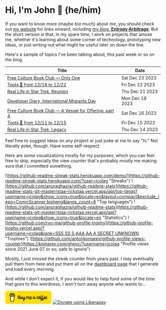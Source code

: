 # Hi, I'm John 👋 (he/him)

If you want to know more (maybe *too* much) about me, you should check out [my website](https://john.colagioia.net/) for links onward, including [my blog, **Entropy Arbitrage**](https://john.colagioia.net/blog).  But the short version is that, in my spare time, I work on projects that amuse me, whether it's learning about some corner of technology, prototyping new ideas, or just writing out what might be useful later on down the line.

Here's a sample of topics I've been talking about, this past week or so on the blog.

|Title|Date|
|-----|-------|
|[Free Culture Book Club — Only One](https://john.colagioia.net/blog/2023/12/23/only-one.html)|Sat Dec 23 2023|
|[Toots 🦣 from 12/18 to 12/22](https://john.colagioia.net/blog/2023/12/22/week.html)|Fri Dec 22 2023|
|[Real Life in Star Trek, Reunion](https://john.colagioia.net/blog/2023/12/21/reunion.html)|Thu Dec 21 2023|
|[Developer Diary, International Migrants Day](https://john.colagioia.net/blog/2023/12/18/migrants.html)|Mon Dec 18 2023|
|[Free Culture Book Club — A Vessel for Offering, part 4](https://john.colagioia.net/blog/2023/12/16/vessel-offering-4.html)|Sat Dec 16 2023|
|[Toots 🦣 from 12/11 to 12/15](https://john.colagioia.net/blog/2023/12/15/week.html)|Fri Dec 15 2023|
|[Real Life in Star Trek, Legacy](https://john.colagioia.net/blog/2023/12/14/legacy.html)|Thu Dec 14 2023|

Feel free to suggest ideas on any project or just poke at me to say "hi." Not literally poke, though. Have some self-respect.

Here are some visualizations mostly for my purposes, which you can feel free to skip, especially the view counter that's probably mostly me making sure that I committed something.

![https://github-readme-streak-stats.herokuapp.com/demo/](https://github-readme-streak-stats.herokuapp.com/?user=jcolag "Streaks")
![https://github.com/anuraghazra/github-readme-stats](https://github-readme-stats-git-masterrstaa-rickstaa.vercel.app/api/top-langs?username=jcolag&show_icons=true&locale=en&layout=compact&exclude_repo=ComicScanner,bisheng&langs_count=8 "Top languages")
![https://github.com/anuraghazra/github-readme-stats](https://github-readme-stats-git-masterrstaa-rickstaa.vercel.app/api?username=jcolag&show_icons=true&locale=en "Statistics")
![https://github.com/ryo-ma/github-profile-trophy](https://github-profile-trophy.vercel.app/?username=jcolag&rank=SSS,SS,S,AAA,AA,A,SECRET,UNKNOWN "Trophies")
![https://github.com/antonkomarev/github-profile-views-counter](https://komarev.com/ghpvc/?username=jcolag "Profile views since 2021 June 07 or so; safe to ignore")

Mostly, I just missed the streak counter from years past.  I may eventually pull them from here and put them all on the [dashboard page](https://github.com/jcolag/dash) that I generate and load every morning.

And while I don't expect it, if you would like to help fund some of the time that goes to this weirdness, I won't turn away anyone who wants to...

[<img src="images/default-yellow.png" alt="Buy Me a Coffee" width="150px"/>](https://www.buymeacoffee.com/jcolag)
<a href="https://liberapay.com/jcolag/donate"><img alt="Donate using Liberapay" src="https://liberapay.com/assets/widgets/donate.svg"></a>
